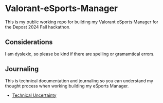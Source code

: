 # Valorant-eSports-Manager
This is my public working repo for building my Valorant eSports Manager for the Depost 2024 Fall hackathon.

## Considerations

I am dyslexic, so please be kind if there are spelling or gramamtical errors.

## Journaling

This is technical documentation and journaling so you can understand my thought process when working building my eSports Manager.

- [Technical Uncertainty](./journal/technical-uncertainty.md)
